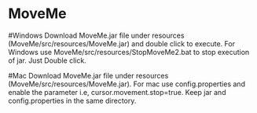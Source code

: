 # MoveMe

#Windows
Download MoveMe.jar file under resources (MoveMe/src/resources/MoveMe.jar) and double click to execute.
For Windows use MoveMe/src/resources/StopMoveMe2.bat to stop execution of jar. Just Double click.

#Mac
Download MoveMe.jar file under resources (MoveMe/src/resources/MoveMe.jar).
For mac use config.properties and enable the parameter i.e, cursor.movement.stop=true. Keep jar and config.properties in the same directory.
